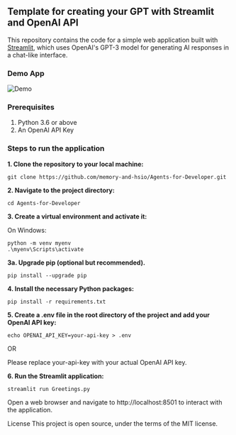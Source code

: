 ## Template for creating your GPT with Streamlit and OpenAI API

This repository contains the code for a simple web application built with [Streamlit](https://streamlit.io/), which uses OpenAI's GPT-3 model for generating AI responses in a chat-like interface.

### Demo App
![Demo](https://github.com/krisograbek/multibot_streamlit/assets/48050596/51e6ccc6-051a-4d3f-bb24-2dfda30419fb)

### Prerequisites
1. Python 3.6 or above
2. An OpenAI API Key


### Steps to run the application
**1. Clone the repository to your local machine:**
```shell
git clone https://github.com/memory-and-hsio/Agents-for-Developer.git
```

**2. Navigate to the project directory:**
```shell
cd Agents-for-Developer
```

**3. Create a virtual environment and activate it:**

On Windows:
```shell
python -m venv myenv
.\myenv\Scripts\activate
```

**3a. Upgrade pip (optional but recommended).**
```shell
pip install --upgrade pip
```

**4. Install the necessary Python packages:**
```shell
pip install -r requirements.txt
```

**5. Create a .env file in the root directory of the project and add your OpenAI API key:**
```shell
echo OPENAI_API_KEY=your-api-key > .env
```
OR

Please replace your-api-key with your actual OpenAI API key.

**6. Run the Streamlit application:**
```shell
streamlit run Greetings.py
```

Open a web browser and navigate to http://localhost:8501 to interact with the application.

License
This project is open source, under the terms of the MIT license.


